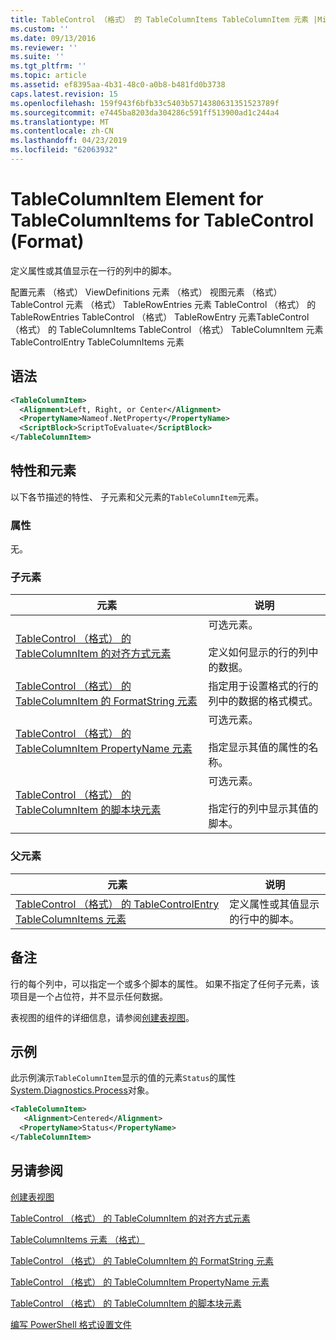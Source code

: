 ```yaml
---
title: TableControl （格式） 的 TableColumnItems TableColumnItem 元素 |Microsoft Docs
ms.custom: ''
ms.date: 09/13/2016
ms.reviewer: ''
ms.suite: ''
ms.tgt_pltfrm: ''
ms.topic: article
ms.assetid: ef8395aa-4b31-48c0-a0b8-b481fd0b3738
caps.latest.revision: 15
ms.openlocfilehash: 159f943f6bfb33c5403b5714380631351523789f
ms.sourcegitcommit: e7445ba8203da304286c591ff513900ad1c244a4
ms.translationtype: MT
ms.contentlocale: zh-CN
ms.lasthandoff: 04/23/2019
ms.locfileid: "62063932"
---
```

# <a name="tablecolumnitem-element-for-tablecolumnitems-for-tablecontrol-format"></a>TableColumnItem Element for TableColumnItems for TableControl (Format)

定义属性或其值显示在一行的列中的脚本。

配置元素 （格式） ViewDefinitions 元素 （格式） 视图元素 （格式） TableControl 元素 （格式） TableRowEntries 元素 TableControl （格式） 的 TableRowEntries TableControl （格式） TableRowEntry 元素TableControl （格式） 的 TableColumnItems TableControl （格式） TableColumnItem 元素 TableControlEntry TableColumnItems 元素

## <a name="syntax"></a>语法

```xml
<TableColumnItem>
  <Alignment>Left, Right, or Center</Alignment>
  <PropertyName>Nameof.NetProperty</PropertyName>
  <ScriptBlock>ScriptToEvaluate</ScriptBlock>
</TableColumnItem>
```

## <a name="attributes-and-elements"></a>特性和元素

以下各节描述的特性、 子元素和父元素的`TableColumnItem`元素。

### <a name="attributes"></a>属性

无。

### <a name="child-elements"></a>子元素

|元素|说明|
|-------------|-----------------|
|[TableControl （格式） 的 TableColumnItem 的对齐方式元素](./alignment-element-for-tablecolumnitem-for-tablecontrol-format.md)|可选元素。<br /><br /> 定义如何显示的行的列中的数据。|
|[TableControl （格式） 的 TableColumnItem 的 FormatString 元素](./formatstring-element-for-tablecolumnitem-for-tablecontrol-format.md)|指定用于设置格式的行的列中的数据的格式模式。|
|[TableControl （格式） 的 TableColumnItem PropertyName 元素](./propertyname-element-for-tablecolumnitem-for-tablecontrol-format.md)|可选元素。<br /><br /> 指定显示其值的属性的名称。|
|[TableControl （格式） 的 TableColumnItem 的脚本块元素](./scriptblock-element-for-tablecolumnitem-for-tablecontrol-format.md)|可选元素。<br /><br /> 指定行的列中显示其值的脚本。|

### <a name="parent-elements"></a>父元素

|元素|说明|
|-------------|-----------------|
|[TableControl （格式） 的 TableControlEntry TableColumnItems 元素](./tablecolumnitems-element-for-tablerowentry-for-tablecontrol-format.md)|定义属性或其值显示的行中的脚本。|

## <a name="remarks"></a>备注

行的每个列中，可以指定一个或多个脚本的属性。 如果不指定了任何子元素，该项目是一个占位符，并不显示任何数据。

表视图的组件的详细信息，请参阅[创建表视图](./creating-a-table-view.md)。

## <a name="example"></a>示例

此示例演示`TableColumnItem`显示的值的元素`Status`的属性[System.Diagnostics.Process](/dotnet/api/System.Diagnostics.Process)对象。

```xml
<TableColumnItem>
   <Alignment>Centered</Alignment>
  <PropertyName>Status</PropertyName>
</TableColumnItem>

```

## <a name="see-also"></a>另请参阅

[创建表视图](./creating-a-table-view.md)

[TableControl （格式） 的 TableColumnItem 的对齐方式元素](./alignment-element-for-tablecolumnitem-for-tablecontrol-format.md)

[TableColumnItems 元素 （格式）](./tablecolumnitems-element-for-tablerowentry-for-tablecontrol-format.md)

[TableControl （格式） 的 TableColumnItem 的 FormatString 元素](./formatstring-element-for-tablecolumnitem-for-tablecontrol-format.md)

[TableControl （格式） 的 TableColumnItem PropertyName 元素](./propertyname-element-for-tablecolumnitem-for-tablecontrol-format.md)

[TableControl （格式） 的 TableColumnItem 的脚本块元素](./scriptblock-element-for-tablecolumnitem-for-tablecontrol-format.md)

[编写 PowerShell 格式设置文件](./writing-a-powershell-formatting-file.md)
